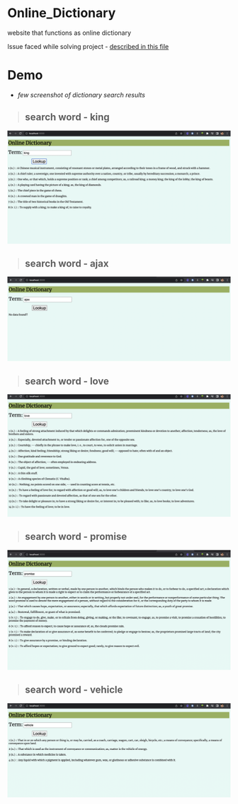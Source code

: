 # Online_Dictionary
website that functions as online dictionary

Issue faced while solving project - [described in this file](https://github.com/NirmalSilwal/Online_Dictionary/blob/main/projectErrors.md)

# Demo 
- *few screenshot of dictionary search results*

> ## search word - king
![word-king](https://github.com/NirmalSilwal/Online_Dictionary/blob/main/images/finalUI/word-king.png)

> ## search word - ajax
![wprd-ajax](https://github.com/NirmalSilwal/Online_Dictionary/blob/main/images/finalUI/word-ajax.png)

> ## search word - love
![wprd-love](https://github.com/NirmalSilwal/Online_Dictionary/blob/main/images/finalUI/word-love.png)

> ## search word - promise
![wprd-promise](https://github.com/NirmalSilwal/Online_Dictionary/blob/main/images/finalUI/word-promise.png)

> ## search word - vehicle
![wprd-vehicle](https://github.com/NirmalSilwal/Online_Dictionary/blob/main/images/finalUI/word-vehicle.png)
